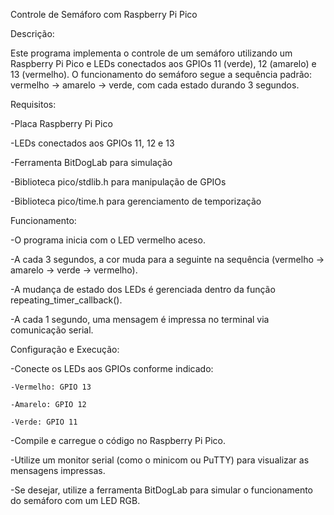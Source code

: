 Controle de Semáforo com Raspberry Pi Pico

Descrição:

Este programa implementa o controle de um semáforo utilizando um Raspberry Pi Pico e LEDs conectados aos GPIOs 11 (verde), 12 (amarelo) e 13 (vermelho). O funcionamento do semáforo segue a sequência padrão: vermelho -> amarelo -> verde, com cada estado durando 3 segundos.

Requisitos:

-Placa Raspberry Pi Pico

-LEDs conectados aos GPIOs 11, 12 e 13

-Ferramenta BitDogLab para simulação

-Biblioteca pico/stdlib.h para manipulação de GPIOs

-Biblioteca pico/time.h para gerenciamento de temporização

Funcionamento:

-O programa inicia com o LED vermelho aceso.

-A cada 3 segundos, a cor muda para a seguinte na sequência (vermelho -> amarelo -> verde -> vermelho).

-A mudança de estado dos LEDs é gerenciada dentro da função repeating_timer_callback().

-A cada 1 segundo, uma mensagem é impressa no terminal via comunicação serial.

Configuração e Execução:

-Conecte os LEDs aos GPIOs conforme indicado:

    -Vermelho: GPIO 13

    -Amarelo: GPIO 12

    -Verde: GPIO 11

-Compile e carregue o código no Raspberry Pi Pico.

-Utilize um monitor serial (como o minicom ou PuTTY) para visualizar as mensagens impressas.

-Se desejar, utilize a ferramenta BitDogLab para simular o funcionamento do semáforo com um LED RGB.
